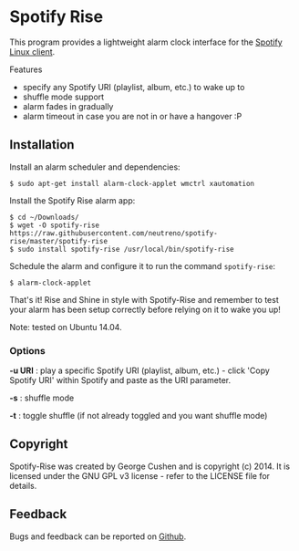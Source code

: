 Spotify Rise
============

This program provides a lightweight alarm clock interface for the [Spotify Linux client](http://www.spotify.com/us/download/previews/).

Features
* specify any Spotify URI (playlist, album, etc.) to wake up to
* shuffle mode support
* alarm fades in gradually
* alarm timeout in case you are not in or have a hangover :P

Installation
------------

Install an alarm scheduler and dependencies:

    $ sudo apt-get install alarm-clock-applet wmctrl xautomation
    
Install the Spotify Rise alarm app:

    $ cd ~/Downloads/
    $ wget -O spotify-rise https://raw.githubusercontent.com/neutreno/spotify-rise/master/spotify-rise
    $ sudo install spotify-rise /usr/local/bin/spotify-rise

Schedule the alarm and configure it to run the command `spotify-rise`:

    $ alarm-clock-applet

That's it! Rise and Shine in style with Spotify-Rise and remember to test your alarm has been setup correctly before relying on it to wake you up!

Note: tested on Ubuntu 14.04.

### Options

**-u URI** : play a specific Spotify URI (playlist, album, etc.) - click 'Copy Spotify URI' within Spotify and paste as the URI parameter.

**-s**	: shuffle mode

**-t**	: toggle shuffle (if not already toggled and you want shuffle mode)

Copyright
---------

Spotify-Rise was created by George Cushen and is copyright (c) 2014. It is licensed under the GNU GPL v3 license - refer to the LICENSE file for details.

Feedback
--------

Bugs and feedback can be reported on [Github](https://github.com/neutreno/spotify-rise/issues).
